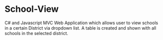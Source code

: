 # School-View
C# and Javascript MVC Web Application which allows user to view schools in a certain District via dropdown list. A table is created and shown with all schools in the selected district. 
